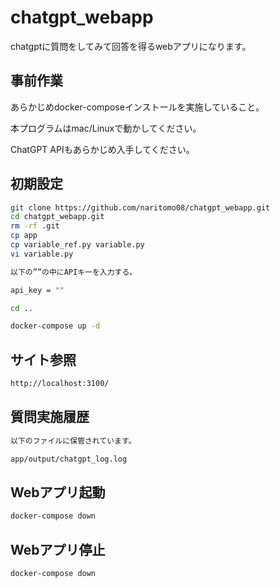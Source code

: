 # chatgpt_webapp

chatgptに質問をしてみて回答を得るwebアプリになります。

## 事前作業

あらかじめdocker-composeインストールを実施していること。

本プログラムはmac/Linuxで動かしてください。

ChatGPT APIもあらかじめ入手してください。

## 初期設定

```bash
git clone https://github.com/naritomo08/chatgpt_webapp.git
cd chatgpt_webapp.git
rm -rf .git
cp app
cp variable_ref.py variable.py
vi variable.py

以下の””の中にAPIキーを入力する。

api_key = ""

cd ..

docker-compose up -d
```

## サイト参照

```bash
http://localhost:3100/
```

## 質問実施履歴

```bash
以下のファイルに保管されています。

app/output/chatgpt_log.log
```

## Webアプリ起動

```bash
docker-compose down
```

## Webアプリ停止

```bash
docker-compose down
```
